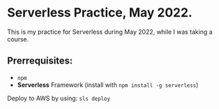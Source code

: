 # Serverless Practice, May 2022.

This is my practice for Serverless during May 2022, while I was taking a course. 

## Prerrequisites:

- `npm` 
- **Serverless** Framework (install with `npm install -g serverless`)


Deploy to AWS by using: `sls deploy`
